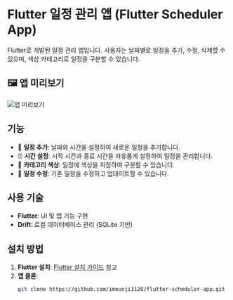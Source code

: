 # Flutter 일정 관리 앱 (Flutter Scheduler App)

Flutter로 개발된 일정 관리 앱입니다. 사용자는 날짜별로 일정을 추가, 수정, 삭제할 수 있으며, 색상 카테고리로 일정을 구분할 수 있습니다.

## 🖼️ 앱 미리보기

![앱 미리보기](https://github.com/imeunji1120/flutter-scheduler-app/blob/main/assets/preview.png) <!-- 미리보기 이미지 URL -->

## 기능

- 📅 **일정 추가**: 날짜와 시간을 설정하여 새로운 일정을 추가합니다.
- ⏰ **시간 설정**: 시작 시간과 종료 시간을 자유롭게 설정하여 일정을 관리합니다.
- 🎨 **카테고리 색상**: 일정에 색상을 지정하여 구분할 수 있습니다.
- 📝 **일정 수정**: 기존 일정을 수정하고 업데이트할 수 있습니다.

## 사용 기술

- **Flutter**: UI 및 앱 기능 구현
- **Drift**: 로컬 데이터베이스 관리 (SQLite 기반)

## 설치 방법

1. **Flutter 설치**: [Flutter 설치 가이드](https://flutter.dev/docs/get-started/install) 참고
2. **앱 클론**:
   ```bash
   git clone https://github.com/imeunji1120/flutter-scheduler-app.git
